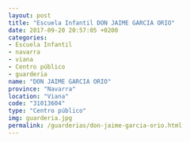 ```yaml
---
layout: post
title: "Escuela Infantil DON JAIME GARCIA ORIO"
date: 2017-09-20 20:57:05 +0200
categories:
- Escuela Infantil
- navarra
- viana
- Centro público
- guarderia
name: "DON JAIME GARCIA ORIO"
province: "Navarra"
location: "Viana"
code: "31013604"
type: "Centro público"
img: guarderia.jpg
permalink: /guarderias/don-jaime-garcia-orio.html
---
```

